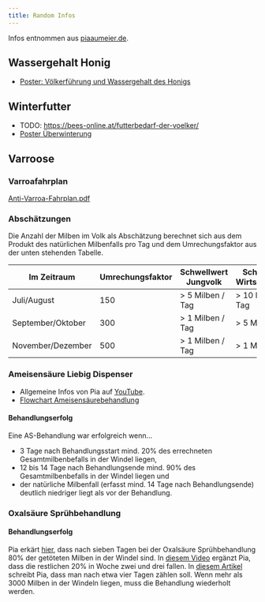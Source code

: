 ```yaml
---
title: Random Infos
---
```


Infos entnommen aus [piaaumeier.de](https://piaaumeier.de).

## Wassergehalt Honig

* [Poster: Völkerführung und Wassergehalt des Honigs](/poster_wassergeh.pdf)

## Winterfutter

* TODO: https://bees-online.at/futterbedarf-der-voelker/
* [Poster Überwinterung](/poster_ueberwinterung.pdf)

## Varroose

### Varroafahrplan

[Anti-Varroa-Fahrplan.pdf](/Anti-Varroa-Fahrplan.pdf)

### Abschätzungen

Die Anzahl der Milben im Volk als Abschätzung berechnet sich aus dem Produkt des natürlichen Milbenfalls pro Tag und dem Umrechungsfaktor aus der unten stehenden Tabelle.

<table>
    <thead>
        <tr>
            <th>Im Zeitraum</th>
            <th>Umrechungsfaktor</th>
            <th>Schwellwert Jungvolk</th>
            <th>Schwellwert Wirtschaftsvolk</th>
        </tr>
    </thead>
    <tbody>
        <tr>
            <td>Juli/August</td>
            <td>150</td>
            <td>> 5 Milben / Tag</td>
            <td>> 10 Milben / Tag</td>
        </tr>
        <tr>
            <td>September/Oktober</td>
            <td>300</td>
            <td>> 1 Milben / Tag</td>
            <td>> 5 Milben / Tag</td>
        </tr>
        <tr>
            <td>November/Dezember</td>
            <td>500</td>
            <td>> 1 Milben / Tag</td>
            <td>> 1 Milben / Tag</td>
        </tr>
    </tbody>
</table>

### Ameisensäure Liebig Dispenser

* Allgemeine Infos von Pia auf [YouTube](https://www.youtube.com/live/OT_wGJWKs9w?si=Yv3BIz9D0Y8_zMqf&t=2280).
* [Flowchart Ameisensäurebehandlung](/flowchart-as.pdf)

#### Behandlungserfolg

Eine AS-Behandlung war erfolgreich wenn…

* 3 Tage nach Behandlungsstart mind. 20% des errechneten Gesamtmilbenbefalls in der Windel liegen,
* 12 bis 14 Tage nach Behandlungsende mind. 90% des Gesamtmilbenbefalls in der Windel liegen und
* der natürliche Milbenfall (erfasst mind. 14 Tage nach Behandlungsende) deutlich niedriger liegt als vor der Behandlung.

### Oxalsäure Sprühbehandlung

#### Behandlungserfolg

Pia erkärt [hier](https://www.youtube.com/live/4ucRGqwG1Fs?si=0qaJGudswvtFk-34&t=6090), dass nach sieben Tagen bei der Oxalsäure Sprühbehandlung 80% der getöteten Milben in der Windel sind.
In [diesem Video](https://www.youtube.com/live/Vmc8g3VFOgQ?si=ZVJc22rpZHya7mX7&t=6259) ergänzt Pia, dass die restlichen 20% in Woche zwei und drei fallen.
In [diesem Artikel]() schreibt Pia, dass man nach etwa vier Tagen zählen soll.
Wenn mehr als 3000 Milben in der Windeln liegen, muss die Behandlung wiederholt werden.

